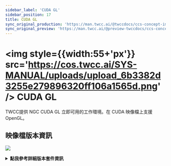 ```yaml
---
sidebar_label: 'CUDA GL'
sidebar_position: 17
title: CUDA GL
sync_original_production: 'https://man.twcc.ai/@twccdocs/ccs-concept-image-cuda-gl-zh' 
sync_original_preview: 'https://man.twcc.ai/@preview-twccdocs/ccs-concept-image-cuda-gl-zh' 
---
```



# <img style={{width:55+'px'}} src='https://cos.twcc.ai/SYS-MANUAL/uploads/upload_6b3382d3255e279896320ff106a1565d.png' /> CUDA GL

TWCC提供 NGC CUDA GL 立即可用的工作環境。在 CUDA 映像檔上支援OpenGL。

## <i class="fa fa-sticky-note" aria-hidden="true"></i> <span class="ccsimglist">映像檔版本資訊</span> 

![](https://cos.twcc.ai/SYS-MANUAL/uploads/upload_92079bfb77029274ebafe18ad44ac686.png)





<details class="docspoiler">

<summary><b>點我參考詳細版本套件資訊</b></summary>

- [NGC CUDA GL](https://catalog.ngc.nvidia.com/orgs/nvidia/containers/cudagl) 

</details>